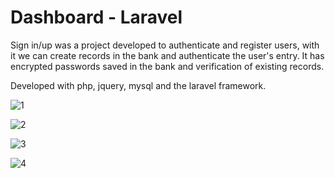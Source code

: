 # Dashboard - Laravel

Sign in/up was a project developed to authenticate and register users, with it we can create records in the bank and authenticate the user's entry. It has encrypted passwords saved in the bank and verification of existing records.

Developed with php, jquery, mysql and the laravel framework.

![1](https://user-images.githubusercontent.com/110068135/231047549-e1fcefc3-2089-4d4f-8d33-1f6854ee5214.png)

![2](https://user-images.githubusercontent.com/110068135/231047540-87f3bf8f-a3e1-476d-b7a4-118e8da7edb1.png)

![3](https://user-images.githubusercontent.com/110068135/231047544-e2e87ac3-d7b6-41ab-9b78-fa644217a169.png)

![4](https://user-images.githubusercontent.com/110068135/231047547-1b621977-7896-4da0-9db6-c7e07afd90d4.png)
